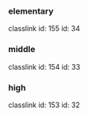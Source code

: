 ### elementary
classlink id: 155
id: 34

### middle
classlink id: 154
id: 33

### high
classlink id: 153
id: 32
